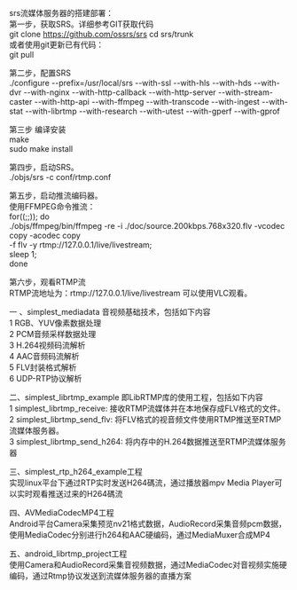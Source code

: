 srs流媒体服务器的搭建部署： \
    第一步，获取SRS。详细参考GIT获取代码 \
    git clone https://github.com/ossrs/srs cd srs/trunk \
    或者使用git更新已有代码：\
    git pull
   
   
   第二步，配置SRS \
     ./configure --prefix=/usr/local/srs --with-ssl --with-hls --with-hds --with-dvr --with-nginx --with-http-callback --with-http-server --with-stream-caster --with-http-api --with-ffmpeg --with-transcode --with-ingest --with-stat --with-librtmp --with-research --with-utest --with-gperf --with-gprof
   
   第三步 编译安装 \
     make \
     sudo make install
     
   第四步，启动SRS。\
     ./objs/srs -c conf/rtmp.conf

   第五步，启动推流编码器。\
     使用FFMPEG命令推流： \
       for((;;)); do \
         ./objs/ffmpeg/bin/ffmpeg -re -i ./doc/source.200kbps.768x320.flv -vcodec copy -acodec copy \
         -f flv -y rtmp://127.0.0.1/live/livestream; \
         sleep 1; \
         done
         
   第六步，观看RTMP流 \
     RTMP流地址为：rtmp://127.0.0.1/live/livestream 可以使用VLC观看。



一 、simplest_mediadata 音视频基础技术，包括如下内容 \
   1 RGB、YUV像素数据处理 \
   2 PCM音频采样数据处理 \
   3 H.264视频码流解析 \
   4 AAC音频码流解析 \
   5 FLV封装格式解析 \
   6 UDP-RTP协议解析

二、simplest_librtmp_example 即LibRTMP库的使用工程，包括如下内容 \
   1 simplest_librtmp_receive: 接收RTMP流媒体并在本地保存成FLV格式的文件。\
   2 simplest_librtmp_send_flv: 将FLV格式的视音频文件使用RTMP推送至RTMP流媒体服务器。\
   3 simplest_librtmp_send_h264: 将内存中的H.264数据推送至RTMP流媒体服务器

三、simplest_rtp_h264_example工程 \
   实现linux平台下通过RTP实时发送H264碼流，通过播放器mpv Media Player可以实时观看推送过来的H264碼流


四、AVMediaCodecMP4工程 \
   Android平台Camera采集预览nv21格式数据，AudioRecord采集音频pcm数据，使用MediaCodec分别进行h264和AAC硬编码，通过MediaMuxer合成MP4


五、android_librtmp_project工程 \
  使用Camera和AudioRecord采集音视频数据，通过MediaCodec对音视频实施硬编码，通过Rtmp协议发送到流媒体服务器的直播方案
    
